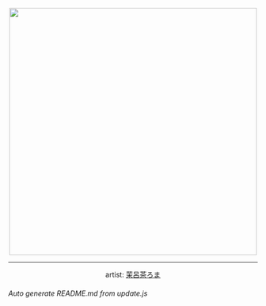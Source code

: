 
<p align="center">
  <img width="500" src="https://nekos.best/api/v2/neko/0759.png">
  <hr/>
  <center>
    artist: <a href="https://www.pixiv.net/en/artworks/96376140">茉呂茶ろま</a>
  </center>
</p>


###### Auto generate README.md from update.js

